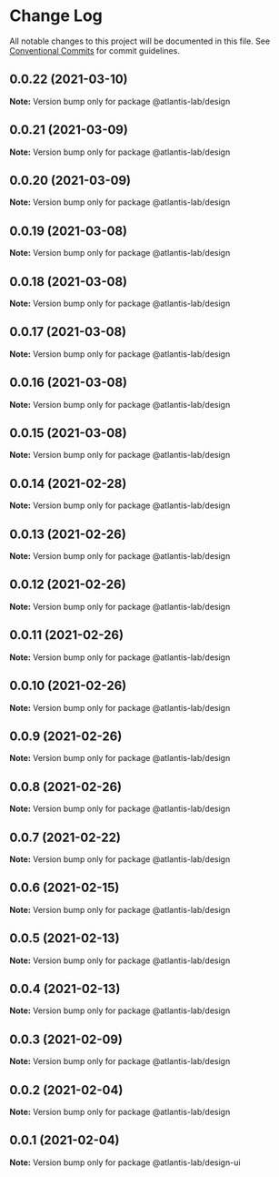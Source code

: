 # Change Log

All notable changes to this project will be documented in this file.
See [Conventional Commits](https://conventionalcommits.org) for commit guidelines.

## 0.0.22 (2021-03-10)

**Note:** Version bump only for package @atlantis-lab/design





## 0.0.21 (2021-03-09)

**Note:** Version bump only for package @atlantis-lab/design





## 0.0.20 (2021-03-09)

**Note:** Version bump only for package @atlantis-lab/design





## 0.0.19 (2021-03-08)

**Note:** Version bump only for package @atlantis-lab/design





## 0.0.18 (2021-03-08)

**Note:** Version bump only for package @atlantis-lab/design





## 0.0.17 (2021-03-08)

**Note:** Version bump only for package @atlantis-lab/design





## 0.0.16 (2021-03-08)

**Note:** Version bump only for package @atlantis-lab/design





## 0.0.15 (2021-03-08)

**Note:** Version bump only for package @atlantis-lab/design





## 0.0.14 (2021-02-28)

**Note:** Version bump only for package @atlantis-lab/design





## 0.0.13 (2021-02-26)

**Note:** Version bump only for package @atlantis-lab/design





## 0.0.12 (2021-02-26)

**Note:** Version bump only for package @atlantis-lab/design





## 0.0.11 (2021-02-26)

**Note:** Version bump only for package @atlantis-lab/design





## 0.0.10 (2021-02-26)

**Note:** Version bump only for package @atlantis-lab/design





## 0.0.9 (2021-02-26)

**Note:** Version bump only for package @atlantis-lab/design





## 0.0.8 (2021-02-26)

**Note:** Version bump only for package @atlantis-lab/design





## 0.0.7 (2021-02-22)

**Note:** Version bump only for package @atlantis-lab/design





## 0.0.6 (2021-02-15)

**Note:** Version bump only for package @atlantis-lab/design





## 0.0.5 (2021-02-13)

**Note:** Version bump only for package @atlantis-lab/design





## 0.0.4 (2021-02-13)

**Note:** Version bump only for package @atlantis-lab/design





## 0.0.3 (2021-02-09)

**Note:** Version bump only for package @atlantis-lab/design





## 0.0.2 (2021-02-04)

**Note:** Version bump only for package @atlantis-lab/design





## 0.0.1 (2021-02-04)

**Note:** Version bump only for package @atlantis-lab/design-ui
